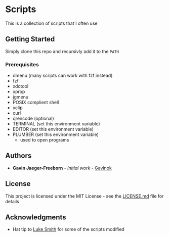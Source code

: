 # Scripts

This is a collection of scripts that I often use

## Getting Started

Simply clone this repo and recursivly add it to the `PATH`

### Prerequisites

- dmenu (many scripts can work with fzf instead)
- fzf
- xdotool
- xprop
- jgmenu
- POSIX complient shell
- xclip
- curl
- qrencode (optional)
- TERMINAL (set this environment variable)
- EDITOR (set this environment variable)
- PLUMBER (set this environment variable)
  - used to open programs

## Authors

* **Gavin Jaeger-Freeborn** - *Initial work* - [Gavinok](https://github.com/Gavinok)

## License

This project is licensed under the MIT License - see the [LICENSE.md](LICENSE.md) file for details

## Acknowledgments

* Hat tip to [Luke Smith](https://github.com/LukeSmithxyz) for some of the scripts modified
